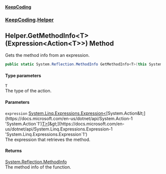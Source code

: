 #### [KeepCoding](index.md 'index')
### [KeepCoding](KeepCoding.md 'KeepCoding').[Helper](KeepCoding_Helper.md 'KeepCoding.Helper')
## Helper.GetMethodInfo&lt;T&gt;(Expression&lt;Action&lt;T&gt;&gt;) Method
Gets the method info from an expression.  
```csharp
public static System.Reflection.MethodInfo GetMethodInfo<T>(this System.Linq.Expressions.Expression<System.Action<T>> expression);
```
#### Type parameters
<a name='KeepCoding_Helper_GetMethodInfo_T_(System_Linq_Expressions_Expression_System_Action_T__)_T'></a>
`T`  
The type of the action.
  
#### Parameters
<a name='KeepCoding_Helper_GetMethodInfo_T_(System_Linq_Expressions_Expression_System_Action_T__)_expression'></a>
`expression` [System.Linq.Expressions.Expression&lt;](https://docs.microsoft.com/en-us/dotnet/api/System.Linq.Expressions.Expression-1 'System.Linq.Expressions.Expression`1')[System.Action&lt;](https://docs.microsoft.com/en-us/dotnet/api/System.Action-1 'System.Action`1')[T](KeepCoding_Helper_GetMethodInfo_T_(System_Linq_Expressions_Expression_System_Action_T__).md#KeepCoding_Helper_GetMethodInfo_T_(System_Linq_Expressions_Expression_System_Action_T__)_T 'KeepCoding.Helper.GetMethodInfo&lt;T&gt;(System.Linq.Expressions.Expression&lt;System.Action&lt;T&gt;&gt;).T')[&gt;](https://docs.microsoft.com/en-us/dotnet/api/System.Action-1 'System.Action`1')[&gt;](https://docs.microsoft.com/en-us/dotnet/api/System.Linq.Expressions.Expression-1 'System.Linq.Expressions.Expression`1')  
The expression that retrieves the method.
  
#### Returns
[System.Reflection.MethodInfo](https://docs.microsoft.com/en-us/dotnet/api/System.Reflection.MethodInfo 'System.Reflection.MethodInfo')  
The method info of the function.
